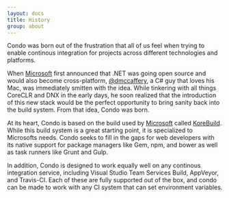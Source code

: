 ```yaml
---
layout: docs
title: History
group: about
---
```


Condo was born out of the frustration that all of us feel when trying to enable continous integration for projects across
different technologies and platforms.

When [Microsoft](http://www.microsoft.com) first announced that .NET was going open source and would also become cross-platform,
[@dmccaffery](https://github.com/dmccaffery), a C# guy that loves his Mac, was immediately smitten with the idea. While tinkering
with all things CoreCLR and DNX in the early days, he soon realized that the introduction of this new stack would be the perfect opportunity
to bring sanity back into the build system. From that idea, Condo was born.

At its heart, Condo is based on the build used by [Microsoft](http://www.microsoft.com) called [KoreBuild](https://github.com/aspnet/universe).
While this build system is a great starting point, it is specialized to Microsofts needs. Condo seeks to fill in the gaps for web developers with
its native support for package managers like Gem, npm, and bower as well as task runners like Grunt and Gulp.

In addition, Condo is designed to work equally well on any continous integration service, including Visual Studio Team Services Build, AppVeyor,
and Travis-CI. Each of these are fully supported out of the box, and condo can be made to work with any CI system that can set environment variables.